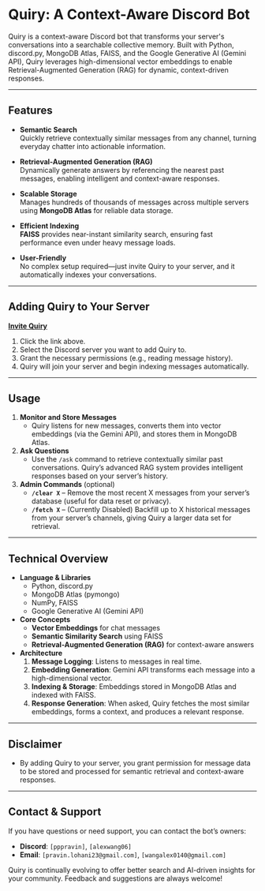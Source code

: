# Quiry: A Context-Aware Discord Bot

Quiry is a context-aware Discord bot that transforms your server's conversations into a searchable collective memory. Built with Python, discord.py, MongoDB Atlas, FAISS, and the Google Generative AI (Gemini API), Quiry leverages high-dimensional vector embeddings to enable Retrieval-Augmented Generation (RAG) for dynamic, context-driven responses.

---

## Features

- **Semantic Search**  
  Quickly retrieve contextually similar messages from any channel, turning everyday chatter into actionable information.

- **Retrieval-Augmented Generation (RAG)**  
  Dynamically generate answers by referencing the nearest past messages, enabling intelligent and context-aware responses.

- **Scalable Storage**  
  Manages hundreds of thousands of messages across multiple servers using **MongoDB Atlas** for reliable data storage.

- **Efficient Indexing**  
  **FAISS** provides near-instant similarity search, ensuring fast performance even under heavy message loads.

- **User-Friendly**  
  No complex setup required—just invite Quiry to your server, and it automatically indexes your conversations.

---

## Adding Quiry to Your Server

**[Invite Quiry](https://discord.com/oauth2/authorize?client_id=1340139928994189322&permissions=8&integration_type=0&scope=bot)**

1. Click the link above.  
2. Select the Discord server you want to add Quiry to.  
3. Grant the necessary permissions (e.g., reading message history).  
4. Quiry will join your server and begin indexing messages automatically.

---

## Usage

1. **Monitor and Store Messages**  
   - Quiry listens for new messages, converts them into vector embeddings (via the Gemini API), and stores them in MongoDB Atlas.
2. **Ask Questions**  
   - Use the `/ask` command to retrieve contextually similar past conversations. Quiry’s advanced RAG system provides intelligent responses based on your server’s history.
3. **Admin Commands** (optional)  
   - **`/clear X`** – Remove the most recent X messages from your server’s database (useful for data reset or privacy).  
   - **`/fetch X`** – (Currently Disabled) Backfill up to X historical messages from your server’s channels, giving Quiry a larger data set for retrieval.

---

## Technical Overview

- **Language & Libraries**  
  - Python, discord.py  
  - MongoDB Atlas (pymongo)  
  - NumPy, FAISS  
  - Google Generative AI (Gemini API)  
- **Core Concepts**  
  - **Vector Embeddings** for chat messages  
  - **Semantic Similarity Search** using FAISS  
  - **Retrieval-Augmented Generation (RAG)** for context-aware answers  
- **Architecture**  
  1. **Message Logging**: Listens to messages in real time.  
  2. **Embedding Generation**: Gemini API transforms each message into a high-dimensional vector.  
  3. **Indexing & Storage**: Embeddings stored in MongoDB Atlas and indexed with FAISS.  
  4. **Response Generation**: When asked, Quiry fetches the most similar embeddings, forms a context, and produces a relevant response.

---

## Disclaimer

- By adding Quiry to your server, you grant permission for message data to be stored and processed for semantic retrieval and context-aware responses.

---

## Contact & Support

If you have questions or need support, you can contact the bot’s owners:

- **Discord**: `[pppravin]`, `[alexwang06]`
- **Email**: `[pravin.lohani23@gmail.com]`, `[wangalex0140@gmail.com]`

Quiry is continually evolving to offer better search and AI-driven insights for your community. Feedback and suggestions are always welcome!
